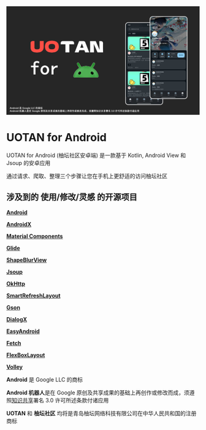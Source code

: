<img src="src/Github_Header.png" width="1920" alt="GithubHeader"/>

# UOTAN for Android

UOTAN for Android (柚坛社区安卓端) 是一款基于 Kotlin, Android View 和 Jsoup 的安卓应用

通过请求、爬取、整理三个步骤让您在手机上更舒适的访问柚坛社区

## 涉及到的 使用/修改/灵感 的开源项目

**[Android](https://github.com/android)**

**[AndroidX](https://github.com/androidx/androidx)**

**[Material Components](https://github.com/material-components)**

**[Glide](https://github.com/bumptech/glide)**

**[ShapeBlurView](https://github.com/centerzx/ShapeBlurView)**

**[Jsoup](https://github.com/jhy/jsoup)**

**[OkHttp](https://github.com/square/okhttp)**

**[SmartRefreshLayout](https://github.com/scwang90/SmartRefreshLayout)**

**[Gson](https://github.com/google/gson)**

**[DialogX](https://github.com/kongzue/DialogX)**

**[EasyAndroid](https://github.com/easyandroidgroup/EasyAndroid)**

**[Fetch](https://github.com/tonyofrancis/Fetch)**

**[FlexBoxLayout](https://github.com/google/flexbox-layout)**

**[Volley](https://github.com/google/volley)**



**Android** 是 Google LLC 的商标

**Android 机器人**是在 Google 原创及共享成果的基础上再创作或修改而成，须遵照[知识共享](https://creativecommons.org/licenses/by/3.0/)署名 3.0 许可所述条款付诸应用

**UOTAN** 和 **柚坛社区** 均将是青岛柚坛网络科技有限公司在中华人民共和国的注册商标
